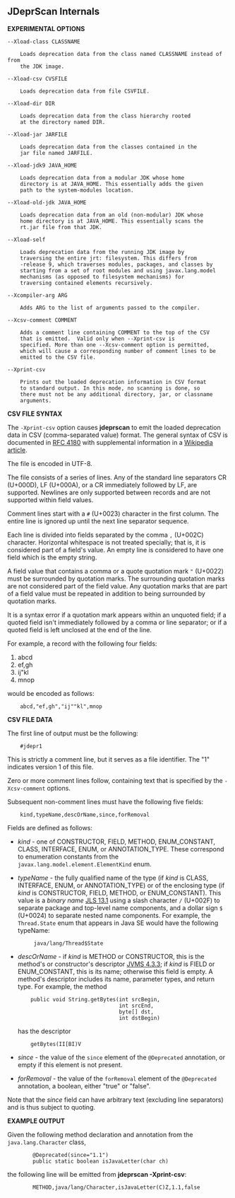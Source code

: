 JDeprScan Internals
-----

**EXPERIMENTAL OPTIONS**

    --Xload-class CLASSNAME

        Loads deprecation data from the class named CLASSNAME instead of from
        the JDK image.

    --Xload-csv CVSFILE

        Loads deprecation data from file CSVFILE.

    --Xload-dir DIR

        Loads deprecation data from the class hierarchy rooted
        at the directory named DIR.

    --Xload-jar JARFILE

        Loads deprecation data from the classes contained in the
        jar file named JARFILE.

    --Xload-jdk9 JAVA_HOME

        Loads deprecation data from a modular JDK whose home
        directory is at JAVA_HOME. This essentially adds the given
        path to the system-modules location.

    --Xload-old-jdk JAVA_HOME

        Loads deprecation data from an old (non-modular) JDK whose
        home directory is at JAVA_HOME. This essentially scans the
        rt.jar file from that JDK.

    --Xload-self

        Loads deprecation data from the running JDK image by
        traversing the entire jrt: filesystem. This differs from
        -release 9, which traverses modules, packages, and classes by
        starting from a set of root modules and using javax.lang.model
        mechanisms (as opposed to filesystem mechanisms) for
        traversing contained elements recursively.

    --Xcompiler-arg ARG

        Adds ARG to the list of arguments passed to the compiler.

    --Xcsv-comment COMMENT

        Adds a comment line containing COMMENT to the top of the CSV
        that is emitted.  Valid only when --Xprint-csv is
        specified. More than one --Xcsv-comment option is permitted,
        which will cause a corresponding number of comment lines to be
        emitted to the CSV file.

    --Xprint-csv

        Prints out the loaded deprecation information in CSV format
        to standard output. In this mode, no scanning is done, so
        there must not be any additional directory, jar, or classname
        arguments.

**CSV FILE SYNTAX**

The `-Xprint-csv` option causes **jdeprscan** to emit the loaded
deprecation data in CSV (comma-separated value) format.  The general
syntax of CSV is documented in [RFC 4180][RFC] with supplemental
information in a [Wikipedia article][wiki].

The file is encoded in UTF-8.

The file consists of a series of lines. Any of the standard line
separators CR (U+000D), LF (U+000A), or a CR immediately followed by
LF, are supported. Newlines are only supported between records and
are not supported within field values.

Comment lines start with a `#` (U+0023) character in the first
column. The entire line is ignored up until the next line separator
sequence.

Each line is divided into fields separated by the comma `,` (U+002C)
character.  Horizontal whitespace is not treated specially; that is,
it is considered part of a field's value. An empty line is considered
to have one field which is the empty string.

A field value that contains a comma or a quote quotation mark `"`
(U+0022) must be surrounded by quotation marks. The surrounding
quotation marks are not considered part of the field value. Any
quotation marks that are part of a field value must be repeated in
addition to being surrounded by quotation marks.

It is a syntax error if a quotation mark appears within an unquoted field;
if a quoted field isn't immediately followed by a comma or line
separator; or if a quoted field is left unclosed at the end of the line.

For example, a record with the following four fields:

1. abcd
2. ef,gh
3. ij"kl
4. mnop

would be encoded as follows:

        abcd,"ef,gh","ij""kl",mnop

**CSV FILE DATA**

The first line of output must be the following:

        #jdepr1

This is strictly a comment line, but it serves as a file
identifier. The "1" indicates version 1 of this file.

Zero or more comment lines follow, containing text that is specified
by the `-Xcsv-comment` options.

Subsequent non-comment lines must have the following five fields:

        kind,typeName,descOrName,since,forRemoval

Fields are defined as follows:

 * _kind_ - one of CONSTRUCTOR, FIELD, METHOD, ENUM\_CONSTANT,
   CLASS, INTERFACE, ENUM, or ANNOTATION\_TYPE. These correspond to
   enumeration constants from the `javax.lang.model.element.ElementKind`
   enum.

 * _typeName_ - the fully qualified name of the type (if *kind* is
   CLASS, INTERFACE, ENUM, or ANNOTATION\_TYPE) or of the enclosing
   type (if _kind_ is CONSTRUCTOR, FIELD, METHOD, or
   ENUM\_CONSTANT). This value is a _binary name_ [JLS 13.1][jls131]
   using a slash character `/` (U+002F) to separate package and
   top-level name components, and a dollar sign `$` (U+0024) to
   separate nested name components. For example, the `Thread.State`
   enum that appears in Java SE would have the following typeName:

            java/lang/Thread$State

 * _descOrName_ - if _kind_ is METHOD or CONSTRUCTOR, this is the method's
   or constructor's descriptor [JVMS 4.3.3][jvms433]; if _kind_ is FIELD or
   ENUM\_CONSTANT, this is its name; otherwise this field is empty.
   A method's descriptor includes its name, parameter types, and return
   type. For example, the method

           public void String.getBytes(int srcBegin,
                                       int srcEnd,
                                       byte[] dst,
                                       int dstBegin)

   has the descriptor

           getBytes(II[BI)V

 * _since_ - the value of the `since` element of the `@Deprecated`
   annotation, or empty if this element is not present.

 * _forRemoval_ - the value of the `forRemoval` element of the
   `@Deprecated` annotation, a boolean, either "true" or "false".

Note that the _since_ field can have arbitrary text (excluding
line separators) and is thus subject to quoting.

**EXAMPLE OUTPUT**

Given the following method declaration and annotation from the
`java.lang.Character` class,

            @Deprecated(since="1.1")
            public static boolean isJavaLetter(char ch)

the following line will be emitted from **jdeprscan -Xprint-csv**:

            METHOD,java/lang/Character,isJavaLetter(C)Z,1.1,false


[RFC]: https://www.ietf.org/rfc/rfc4180.txt

[wiki]: https://en.wikipedia.org/wiki/Comma-separated_values

[jls131]: http://docs.oracle.com/javase/specs/jls/se8/html/jls-13.html#jls-13.1

[jvms433]: http://docs.oracle.com/javase/specs/jvms/se8/html/jvms-4.html#jvms-4.3.3
